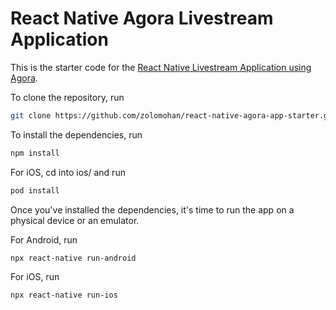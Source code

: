 # React Native Agora Livestream Application

This is the starter code for the [React Native Livestream Application using Agora](https://zolomohan.hashnode.dev/react-native-agora-livestream-app).

To clone the repository, run

```bash
git clone https://github.com/zolomohan/react-native-agora-app-starter.git
```

To install the dependencies, run

```bash
npm install
```

For iOS, cd into ios/ and run

```bash
pod install
```

Once you've installed the dependencies, it's time to run the app on a physical device or an emulator.

For Android, run

```bash
npx react-native run-android
```

For iOS, run

```bash
npx react-native run-ios
```
